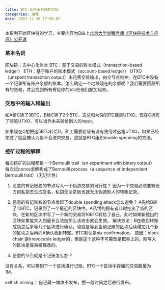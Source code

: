 ```yaml
---
title: BTC-比特币系统的实现
categories: 编程
date: 2022-12-26 17:56:07
---
```


本系列开始区块链的学习，主要内容为B站上[北京大学肖臻老师《区块链技术与应用》公开课](https://www.bilibili.com/video/BV1Vt411X7JF?p=1&vd_source=22653c02dfbe0c9c7bb4a200eb87fe4e)

### 基本名词
区块链：去中心化账本
BTC：基于交易的账本模式（transaction-based ledger）
ETH：基于账户的账本模式（account-based ledger）
UTXO（unspent transaction output）未花费交易输出，由全节点维护。在BTC中没有一个记录所有账户余额的账本。怎么确定一个地址现在的余额呢？我们需要回顾所有的交易，并且找到所有寄给你的btc把他们都加起来。

### 交易中的输入和输出
如A给C转了3BTC，B给C转了2个BTC，这总和为5的BTC就是UTXO。现在C拥有了两笔UTXO，可以当作未来转给别人的input。

如果现在C想把这5BTC转给D，矿工需要验证有没有使用过这笔UTXO，如果已经花过了就会被认为是不合法的交易。这就是BTC组织double spending的方法。


### 挖矿过程的解释

每次挖矿的过程都是一个Bernoulli trail（an experiment with binary output）
每次试nonce求解构成了Bernoulli process（a sequence of independent Bernoulli trait）（无记忆性）

1. 恶意的有记账权的节点写入一个伪造交易的可行性？
因为一个交易必须要转账方的私钥去生成签名，私钥无法拿到也就无法伪造别人的转账记录。

2. 恶意的有记账权的节点发起了double spending attack怎么避免？
A先给B转了10BTC，记录到了一个最近的区块中。A私钥的拥有者此时挖出了新的区块，在新的区块中写了一个新的交易将10BTC转给了自己，此时如果新挖出的区块如果能并入到最长合法链那么该攻击就会生效。
解决方法：B在收到转账成功之后多等几个区块进行确认，也就是等到当前记账的区块后续增加几个新的区块之后再向A确认收到转账。BTC默认是six confirmation。
原因：block chain 是irrevocable ledger的，但是这个这种不可篡改是概率上的，刚写入的区块是容易被篡改的。

3. 恶意的节点就是不记账怎么办？

没有关系，可以等到下一个区块进行记账。BTC一个区块中存储的交易数量为1M。

selfish mining： 自己藏一堆块不发布，攒一段时间之后进行发布。

